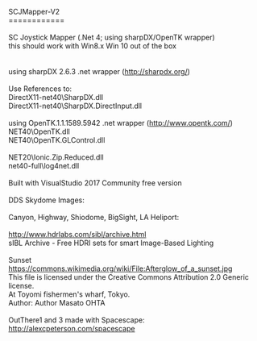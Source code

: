 SCJMapper-V2<br>
============<br>
<br>
SC Joystick Mapper  (.Net 4; using sharpDX/OpenTK wrapper)<br>
this should work with Win8.x Win 10 out of the box<br>
<br>
<br>
using sharpDX 2.6.3 .net wrapper  (http://sharpdx.org/)<br>
<br>
Use References to:<br>
DirectX11-net40\SharpDX.dll<br>
DirectX11-net40\SharpDX.DirectInput.dll<br>
<br>
using OpenTK.1.1.1589.5942 .net wrapper  (http://www.opentk.com/)<br>
NET40\OpenTK.dll<br>
NET40\OpenTK.GLControl.dll<br>
<br>
NET20\Ionic.Zip.Reduced.dll<br>
net40-full\log4net.dll<br>
<br>
Built with VisualStudio 2017 Community free version<br>
<br>
DDS Skydome Images:<br>
<br>
Canyon, Highway, Shiodome, BigSight, LA Heliport:<br>
<br>
http://www.hdrlabs.com/sibl/archive.html<br>
sIBL Archive - Free HDRI sets for smart Image-Based Lighting<br>
<br>
Sunset<br>
https://commons.wikimedia.org/wiki/File:Afterglow_of_a_sunset.jpg<br>
This file is licensed under the Creative Commons Attribution 2.0 Generic license.<br>
At Toyomi fishermen's wharf, Tokyo.<br>
Author: Author 	Masato OHTA<br>
<br>
OutThere1 and 3  made with Spacescape:<br>
http://alexcpeterson.com/spacescape<br>
<br>
